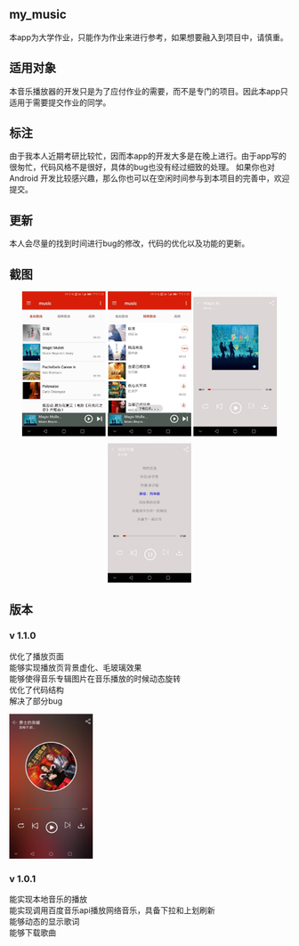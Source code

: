 ## my_music
本app为大学作业，只能作为作业来进行参考，如果想要融入到项目中，请慎重。
## 适用对象
本音乐播放器的开发只是为了应付作业的需要，而不是专门的项目。因此本app只适用于需要提交作业的同学。
## 标注
由于我本人近期考研比较忙，因而本app的开发大多是在晚上进行。由于app写的很匆忙，代码风格不是很好，具体的bug也没有经过细致的处理。
如果你也对Android 开发比较感兴趣，那么你也可以在空闲时间参与到本项目的完善中，欢迎提交。
## 更新
本人会尽量的找到时间进行bug的修改，代码的优化以及功能的更新。
## 截图
<p align="center">
	<img src="https://github.com/qichaoqun35/my_music/blob/master/wapper_image/local.jpg" alt="Sample"  width="150"height="260">
	<img src="https://github.com/qichaoqun35/my_music/blob/master/wapper_image/net.jpg" alt="Sample"  width="150" height="260">
	<img src="https://github.com/qichaoqun35/my_music/blob/master/wapper_image/play.jpg" alt="Sample"  width="150" height="260">
	<img src="https://github.com/qichaoqun35/my_music/blob/master/wapper_image/lyric.jpg" alt="Sample"  width="150" height="260">
</p>

## 版本
### v 1.1.0  
优化了播放页面  
能够实现播放页背景虚化、毛玻璃效果  
能够使得音乐专辑图片在音乐播放的时候动态旋转  
优化了代码结构  
解决了部分bug
<p>
<img src="https://github.com/qichaoqun35/my_music/blob/master/wapper_image/new_play_pager.png" alt="Sample"  width="150"height="260">	
</p>

### v 1.0.1  
能实现本地音乐的播放  
能实现调用百度音乐api播放网络音乐，具备下拉和上划刷新  
能够动态的显示歌词  
能够下载歌曲
